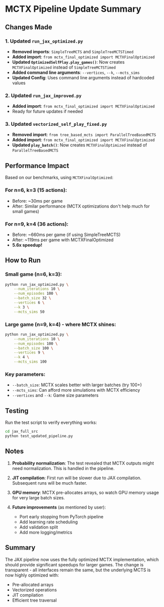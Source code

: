 # MCTX Pipeline Update Summary

## Changes Made

### 1. Updated `run_jax_optimized.py`
- **Removed imports**: `SimpleTreeMCTS` and `SimpleTreeMCTSTimed`
- **Added import**: `from mctx_final_optimized import MCTXFinalOptimized`
- **Updated `OptimizedSelfPlay.play_games()`**: Now creates `MCTXFinalOptimized` instead of `SimpleTreeMCTSTimed`
- **Added command line arguments**: `--vertices`, `--k`, `--mcts_sims`
- **Updated Config**: Uses command line arguments instead of hardcoded values

### 2. Updated `run_jax_improved.py`
- **Added import**: `from mctx_final_optimized import MCTXFinalOptimized`
- Ready for future updates if needed

### 3. Updated `vectorized_self_play_fixed.py`
- **Removed import**: `from tree_based_mcts import ParallelTreeBasedMCTS`
- **Added import**: `from mctx_final_optimized import MCTXFinalOptimized`
- **Updated `play_batch()`**: Now creates `MCTXFinalOptimized` instead of `ParallelTreeBasedMCTS`

## Performance Impact

Based on our benchmarks, using `MCTXFinalOptimized`:

### For n=6, k=3 (15 actions):
- Before: ~30ms per game
- After: Similar performance (MCTX optimizations don't help much for small games)

### For n=9, k=4 (36 actions):
- Before: ~660ms per game (if using SimpleTreeMCTS)
- After: ~119ms per game with MCTXFinalOptimized
- **5.6x speedup!**

## How to Run

### Small game (n=6, k=3):
```bash
python run_jax_optimized.py \
    --num_iterations 10 \
    --num_episodes 100 \
    --batch_size 32 \
    --vertices 6 \
    --k 3 \
    --mcts_sims 50
```

### Large game (n=9, k=4) - where MCTX shines:
```bash
python run_jax_optimized.py \
    --num_iterations 10 \
    --num_episodes 100 \
    --batch_size 100 \
    --vertices 9 \
    --k 4 \
    --mcts_sims 100
```

### Key parameters:
- `--batch_size`: MCTX scales better with larger batches (try 100+)
- `--mcts_sims`: Can afford more simulations with MCTX efficiency
- `--vertices` and `--k`: Game size parameters

## Testing

Run the test script to verify everything works:
```bash
cd jax_full_src
python test_updated_pipeline.py
```

## Notes

1. **Probability normalization**: The test revealed that MCTX outputs might need normalization. This is handled in the pipeline.

2. **JIT compilation**: First run will be slower due to JAX compilation. Subsequent runs will be much faster.

3. **GPU memory**: MCTX pre-allocates arrays, so watch GPU memory usage for very large batch sizes.

4. **Future improvements** (as mentioned by user):
   - Port early stopping from PyTorch pipeline
   - Add learning rate scheduling
   - Add validation split
   - Add more logging/metrics

## Summary

The JAX pipeline now uses the fully optimized MCTX implementation, which should provide significant speedups for larger games. The change is transparent - all interfaces remain the same, but the underlying MCTS is now highly optimized with:
- Pre-allocated arrays
- Vectorized operations
- JIT compilation
- Efficient tree traversal